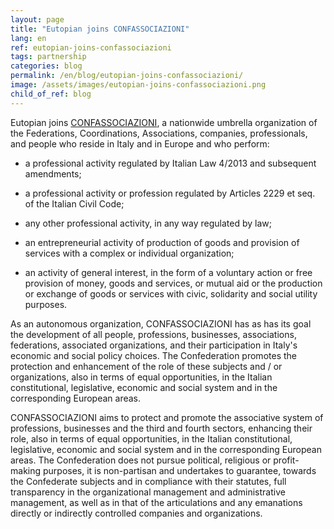 ```yaml
---
layout: page
title: "Eutopian joins CONFASSOCIAZIONI"
lang: en
ref: eutopian-joins-confassociazioni
tags: partnership
categories: blog
permalink: /en/blog/eutopian-joins-confassociazioni/
image: /assets/images/eutopian-joins-confassociazioni.png
child_of_ref: blog
---
```


Eutopian joins [CONFASSOCIAZIONI](https://www.confassocissioni.eu/), a
nationwide umbrella organization of the Federations, Coordinations,
Associations, companies, professionals, and people who reside in Italy and in
Europe and who perform:

* a professional activity regulated by Italian Law 4/2013 and subsequent
  amendments;

* a professional activity or profession regulated by Articles 2229 et seq. of
  the Italian Civil Code;

* any other professional activity, in any way regulated by law;

* an entrepreneurial activity of production of goods and provision of services
  with a complex or individual organization;

* an activity of general interest, in the form of a voluntary action or free
  provision of money, goods and services, or mutual aid or the production or
  exchange of goods or services with civic, solidarity and social utility
  purposes.

As an autonomous organization, CONFASSOCIAZIONI has as has its goal the
development of all people, professions, businesses, associations, federations,
associated organizations, and their participation in Italy's economic and
social policy choices. The Confederation promotes the protection and
enhancement of the role of these subjects and / or organizations, also in terms
of equal opportunities, in the Italian constitutional, legislative, economic
and social system and in the corresponding European areas.

CONFASSOCIAZIONI aims to protect and promote the associative system of
professions, businesses and the third and fourth sectors, enhancing their role,
also in terms of equal opportunities, in the Italian constitutional,
legislative, economic and social system and in the corresponding European
areas. The Confederation does not pursue political, religious or profit-making
purposes, it is non-partisan and undertakes to guarantee, towards the
Confederate subjects and in compliance with their statutes, full transparency
in the organizational management and administrative management, as well as in
that of the articulations and any emanations directly or indirectly controlled
companies and organizations.
